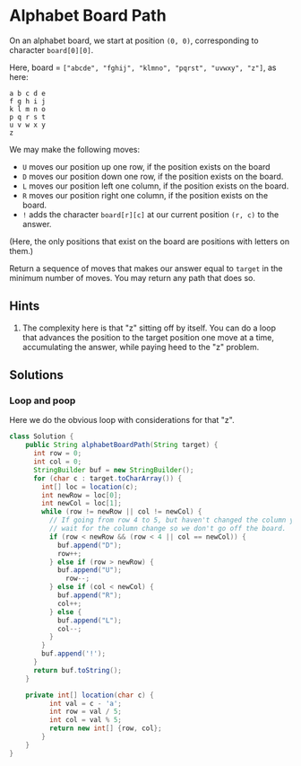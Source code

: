# Alphabet Board Path

On an alphabet board, we start at position `(0, 0)`, corresponding
to character `board[0][0]`.

Here, board = `["abcde", "fghij", "klmno", "pqrst", "uvwxy", "z"]`,
as here:

```text
a b c d e
f g h i j
k l m n o
p q r s t
u v w x y
z
```

We may make the following moves:

* `U` moves our position up one row, if the position exists on the board
* `D` moves our position down one row, if the position exists on the board.
* `L` moves our position left one column, if the position exists on the board.
* `R` moves our position right one column, if the position exists on the board.
* `!` adds the character `board[r][c]` at our current position `(r, c)` to the
  answer.

(Here, the only positions that exist on the board are positions with letters
on them.)

Return a sequence of moves that makes our answer equal to `target` in the
minimum number of moves. You may return any path that does so.

## Hints

1. The complexity here is that "z" sitting off by itself. You can do a loop
   that advances the position to the target position one move at a time,
   accumulating the answer, while paying heed to the "z" problem.

## Solutions

### Loop and poop

Here we do the obvious loop with considerations for that "z".

```java
class Solution {
    public String alphabetBoardPath(String target) {
      int row = 0;
      int col = 0;
      StringBuilder buf = new StringBuilder();
      for (char c : target.toCharArray()) {
        int[] loc = location(c);
        int newRow = loc[0];
        int newCol = loc[1];
        while (row != newRow || col != newCol) {
          // If going from row 4 to 5, but haven't changed the column yet,
          // wait for the column change so we don't go off the board.
          if (row < newRow && (row < 4 || col == newCol)) {
            buf.append("D");
            row++;
          } else if (row > newRow) {
            buf.append("U");
              row--;
          } else if (col < newCol) {
            buf.append("R");
            col++;
          } else {
            buf.append("L");
            col--;
          }
        }
        buf.append('!');
      }
      return buf.toString();
    }

    private int[] location(char c) {
          int val = c - 'a';
          int row = val / 5;
          int col = val % 5;
          return new int[] {row, col};
        }
    }
}
```
